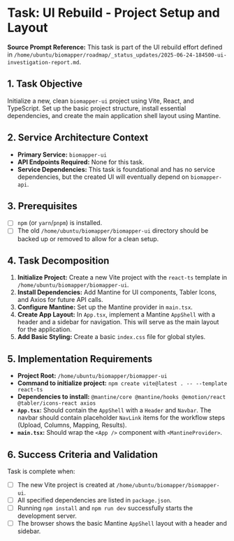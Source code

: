 # Task: UI Rebuild - Project Setup and Layout

**Source Prompt Reference:** This task is part of the UI rebuild effort defined in `/home/ubuntu/biomapper/roadmap/_status_updates/2025-06-24-184500-ui-investigation-report.md`.

## 1. Task Objective
Initialize a new, clean `biomapper-ui` project using Vite, React, and TypeScript. Set up the basic project structure, install essential dependencies, and create the main application shell layout using Mantine.

## 2. Service Architecture Context
- **Primary Service:** `biomapper-ui`
- **API Endpoints Required:** None for this task.
- **Service Dependencies:** This task is foundational and has no service dependencies, but the created UI will eventually depend on `biomapper-api`.

## 3. Prerequisites
- [ ] `npm` (or `yarn`/`pnpm`) is installed.
- [ ] The old `/home/ubuntu/biomapper/biomapper-ui` directory should be backed up or removed to allow for a clean setup.

## 4. Task Decomposition
1.  **Initialize Project:** Create a new Vite project with the `react-ts` template in `/home/ubuntu/biomapper/biomapper-ui`.
2.  **Install Dependencies:** Add Mantine for UI components, Tabler Icons, and Axios for future API calls.
3.  **Configure Mantine:** Set up the Mantine provider in `main.tsx`.
4.  **Create App Layout:** In `App.tsx`, implement a Mantine `AppShell` with a header and a sidebar for navigation. This will serve as the main layout for the application.
5.  **Add Basic Styling:** Create a basic `index.css` file for global styles.

## 5. Implementation Requirements
- **Project Root:** `/home/ubuntu/biomapper/biomapper-ui`
- **Command to initialize project:** `npm create vite@latest . -- --template react-ts`
- **Dependencies to install:** `@mantine/core @mantine/hooks @emotion/react @tabler/icons-react axios`
- **`App.tsx`:** Should contain the `AppShell` with a `Header` and `Navbar`. The navbar should contain placeholder `NavLink` items for the workflow steps (Upload, Columns, Mapping, Results).
- **`main.tsx`:** Should wrap the `<App />` component with `<MantineProvider>`.

## 6. Success Criteria and Validation
Task is complete when:
- [ ] The new Vite project is created at `/home/ubuntu/biomapper/biomapper-ui`.
- [ ] All specified dependencies are listed in `package.json`.
- [ ] Running `npm install` and `npm run dev` successfully starts the development server.
- [ ] The browser shows the basic Mantine `AppShell` layout with a header and sidebar.
